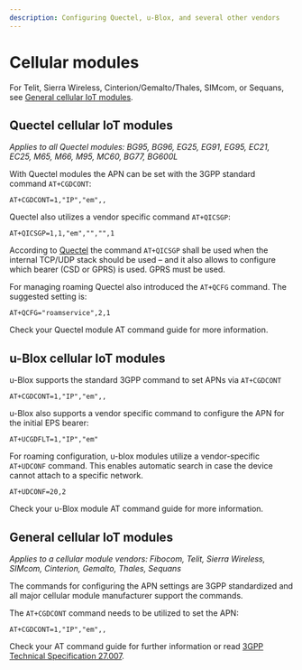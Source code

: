 ```yaml
---
description: Configuring Quectel, u-Blox, and several other vendors
---
```

# Cellular modules

For Telit, Sierra Wireless, Cinterion/Gemalto/Thales, SIMcom, or Sequans, see [General cellular IoT modules](#general-cellular-iot-modules).

## Quectel cellular IoT modules

*Applies to all Quectel modules: BG95, BG96, EG25, EG91, EG95, EC21, EC25, M65, M66, M95, MC60, BG77, BG600L*

With Quectel modules the APN can be set with the 3GPP standard command `AT+CGDCONT`:

```console
AT+CGDCONT=1,"IP","em",,
```

Quectel also utilizes a vendor specific command `AT+QICSGP`:

```console
AT+QICSGP=1,1,"em","","",1
```

According to [Quectel](https://www.quectel.com/faqs/12-8-what-is-the-difference-between-cgdcont-and-qicsgp/) the command `AT+QICSGP` shall be used when the internal TCP/UDP stack should be used – and it also allows to configure which bearer (CSD or GPRS) is used. GPRS must be used.

For managing roaming Quectel also introduced the `AT+QCFG` command.
The suggested setting is:

```console
AT+QCFG="roamservice",2,1
```

Check your Quectel module AT command guide for more information.

## u-Blox cellular IoT modules

u-Blox supports the standard 3GPP command to set APNs via `AT+CGDCONT`

```console
AT+CGDCONT=1,"IP","em",,
```

u-Blox also supports a vendor specific command to configure the APN for the initial EPS bearer:

```console
AT+UCGDFLT=1,"IP","em"
```

For roaming configuration, u-blox modules utilize a vendor-specific `AT+UDCONF` command.
This enables automatic search in case the device cannot attach to a specific network.

```console
AT+UDCONF=20,2
```

Check your u-Blox module AT command guide for more information.

## General cellular IoT modules

*Applies to a cellular module vendors: Fibocom, Telit, Sierra Wireless, SIMcom, Cinterion, Gemalto, Thales, Sequans*

The commands for configuring the APN settings are 3GPP standardized and all major cellular module manufacturer support the commands.

The `AT+CGDCONT` command needs to be utilized to set the APN:

```console
AT+CGDCONT=1,"IP","em",,
```

Check your AT command guide for further information or read [3GPP Technical Specification 27.007](https://portal.3gpp.org/desktopmodules/Specifications/SpecificationDetails.aspx?specificationId=1515).
